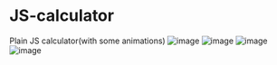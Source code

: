 # JS-calculator
Plain JS calculator(with some animations)
![image](https://user-images.githubusercontent.com/44068428/190865056-a939e873-60fb-4f3d-a3da-e93bfa43a843.png)
![image](https://user-images.githubusercontent.com/44068428/190865071-e8bb78b7-b781-45de-8b45-3b78fed96e78.png)
![image](https://user-images.githubusercontent.com/44068428/190865088-d5b3b6ff-8f05-4051-b468-02449f21b500.png)
![image](https://user-images.githubusercontent.com/44068428/190865106-5a2d1241-99a8-4f9e-8d36-381d215277e5.png)

